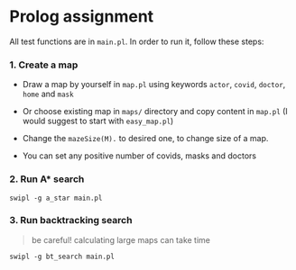 Prolog assignment
===

All test functions are in `main.pl`. In order to run it, follow these steps:


### 1. Create a map
    
+ Draw a map by yourself in `map.pl` using keywords `actor`, `covid`, `doctor`, `home` and `mask`
    
+ Or choose existing map in `maps/` directory and copy content in `map.pl` (I would suggest to start with `easy_map.pl`)

+ Change the `mazeSize(M).` to desired one, to change size of a map.
+ You can set any positive number of covids, masks and doctors

### 2. Run A* search

```console
swipl -g a_star main.pl
```

### 3. Run backtracking search

> be careful! calculating large maps can take time

```console
swipl -g bt_search main.pl
```

